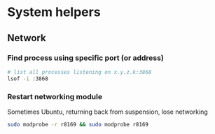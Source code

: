 # System helpers

## Network

### Find process using specific port (or address)

``` bash
# list all processes listening on x.y.z.k:3868
lsof -i :3868
```
### Restart networking module

Sometimes Ubuntu, returning back from suspension, lose networking

``` bash
sudo modprobe -r r8169 && sudo modprobe r8169
```
